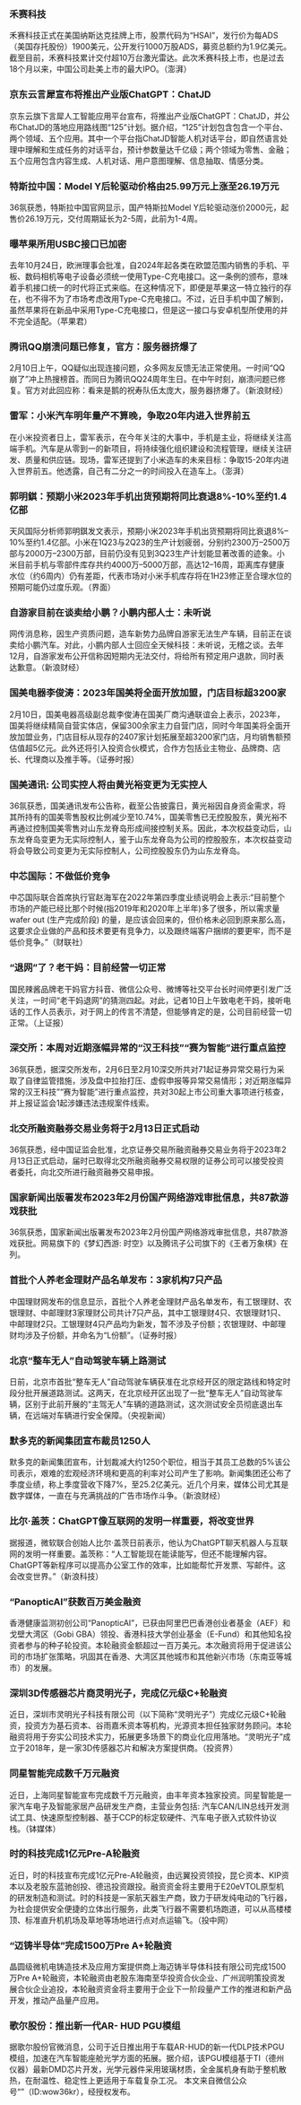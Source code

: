 ### 禾赛科技
禾赛科技正式在美国纳斯达克挂牌上市，股票代码为“HSAI”，发行价为每ADS（美国存托股份）1900美元，公开发行1000万股ADS，募资总额约为1.9亿美元。截至目前，禾赛科技累计交付超10万台激光雷达。此次禾赛科技上市，也是过去18个月以来，中国公司赴美上市的最大IPO。（澎湃）
### 京东云言犀宣布将推出产业版ChatGPT：ChatJD
京东云旗下言犀人工智能应用平台宣布，将推出产业版ChatGPT：ChatJD，并公布ChatJD的落地应用路线图“125”计划。据介绍，“125”计划包含包含一个平台、两个领域、五个应用。其中一个平台指ChatJD智能人机对话平台，即自然语言处理中理解和生成任务的对话平台，预计参数量达千亿级；两个领域为零售、金融；五个应用包含内容生成、人机对话、用户意图理解、信息抽取、情感分类。
### 特斯拉中国：Model Y后轮驱动价格由25.99万元上涨至26.19万元
36氛获悉，特斯拉中国官网显示，国产特斯拉Model Y后轮驱动涨价2000元，起售价26.19万元，交付周期延长为2-5周，此前为1-4周。
### 曝苹果所用USBC接口已加密
去年10月24日，欧洲理事会批准，自2024年起各类在欧盟范围内销售的手机、平板、数码相机等电子设备必须统一使用Type-C充电接口。这一条例的颁布，意味着手机接口统一的时代将正式来临。在这种情况下，即便是苹果这一特立独行的存在，也不得不为了市场考虑改用Type-C充电接口。不过，近日手机中国了解到，虽然苹果将在新品中采用Type-C充电接口，但是这一接口与安卓机型所使用的并不完全适配。（苹果君）
### 腾讯QQ崩溃问题已修复，官方：服务器挤爆了
2月10日上午，QQ疑似出现连接问题，众多网友反馈无法正常使用。一时间“QQ崩了”冲上热搜榜首。而同日为腾讯QQ24周年生日。在中午时刻，崩溃问题已修复。官方对此回应称：看来是鹅的祝寿队伍太庞大，服务器挤爆了。（新浪财经）
### 雷军：小米汽车明年量产不算晚，争取20年内进入世界前五
在小米投资者日上，雷军表示，在今年关注的大事中，手机是主业，将继续关注高端手机。汽车是从零到一的新项目，将持续强化组织建设和流程管理，继续关注研发、质量和供应链。现场，雷军还提到了小米造车的未来目标：争取15-20年内进入世界前五。他透露，自己有二分之一的时间投入在造车上。（澎湃）
### 郭明錤：预期小米2023年手机出货预期将同比衰退8%-10%至约1.4亿部
天风国际分析师郭明錤发文表示，预期小米2023年手机出货预期将同比衰退8%–10%至约1.4亿部。小米在1Q23与2Q23的生产计划疲弱，分别约2300万–2500万部与2000万–2300万部，目前仍没有见到3Q23生产计划能显著改善的迹象。小米目前手机与零部件库存共约4000万–5000万部，高达12–16周，距离库存健康水位（约6周内）仍有差距，代表市场对小米手机库存将在1H23修正至合理水位的预期可能仍过度乐观。（界面）
### 自游家目前在谈卖给小鹏？小鹏内部人士：未听说
网传消息称，因生产资质问题，造车新势力品牌自游家无法生产车辆，目前正在谈卖给小鹏汽车。对此，小鹏内部人士回应全天候科技：未听说，无稽之谈。去年12月，自游家发布公开信称因短期内无法交付，将给所有预定用户退款，同时表达歉意。（新浪财经）
### 国美电器李俊涛：2023年国美将全面开放加盟，门店目标超3200家
2月10日，国美电器高级副总裁李俊涛在国美厂商沟通联谊会上表示，2023年，国美将继续精简自营实体店，保留300余家主力自营门店，同时今年国美将全面开放加盟业务，门店目标从现存的2407家计划拓展至超3200家门店，月均销售额预估值超5亿元。此外还将引入投资合伙模式，合作方包括业主物业、品牌商、店长、代理商以及推手等。（证券时报）
### 国美通讯: 公司实控人将由黄光裕变更为无实控人
36氛获悉，国美通讯发布公告称，截至公告披露日，黄光裕因自身资金需求，将其所持有的国美零售股权比例减少至10.74%，国美零售已无控股股东，黄光裕不再通过控制国美零售对山东龙脊岛形成间接控制关系。因此，本次权益变动后，山东龙脊岛变更为无实际控制人，鉴于山东龙脊岛为公司的控股股东，本次权益变动将会导致公司变更为无实际控制人，公司控股股东仍为山东龙脊岛。
### 中芯国际：不做低价竞争
中芯国际联合首席执行官赵海军在2022年第四季度业绩说明会上表示:“目前整个市场的产能已经比那个时候(指2019年和2020年上半年)多了很多，所以需求量wafer out (生产完成阶段) 的量，是应该会回来的，但价格未必回到原来那么高，这要求企业做的产品和技术要更有竞争力，以及跟终端客户捆绑的要更牢，而不是低价竞争。”（财联社）
### “退网”了？老干妈：目前经营一切正常
国民辣酱品牌老干妈官方抖音、微信公众号、微博等社交平台长时间停更引发广泛关注，一时间“老干妈退网”的猜测四起。对此，记者10日上午致电老干妈，接听电话的工作人员表示，对于网上的传言不清楚，但能够肯定的是，公司目前经营一切正常。（上证报）
### 深交所：本周对近期涨幅异常的“汉王科技”“赛为智能”进行重点监控
36氛获悉，据深交所发布，2月6日至2月10深交所共对71起证券异常交易行为采取了自律监管措施，涉及盘中拉抬打压、虚假申报等异常交易情形；对近期涨幅异常的汉王科技”“赛为智能”进行重点监控，共对30起上市公司重大事项进行核查，并上报证监会1起涉嫌违法违规案件线索。
### 北交所融资融券交易业务将于2月13日正式启动
36氛获悉，经中国证监会批准，北京证券交易所融资融券交易业务将于2023年2月13日正式启动，届时已取得北交所融资融券交易权限的证券公司可以接受投资者委托，向北交所进行融资融券交易申报。
### 国家新闻出版署发布2023年2月份国产网络游戏审批信息，共87款游戏获批
36氛获悉，国家新闻出版署发布2023年2月份国产网络游戏审批信息，共87款游戏获批。网易旗下的《梦幻西游: 时空》以及腾讯子公司旗下的《王者万象棋》在列。
### 首批个人养老金理财产品名单发布：3家机构7只产品
中国理财网发布的信息显示，首批个人养老金理财产品名单发布，有工银理财、农银理财、中邮理财3家理财公司共计7只产品，其中工银理财4只、农银理财1只、中邮理财2只。工银理财4只产品均为新发，暂不涉及子份额；农银理财、中邮理财均涉及子份额，并命名为“L份额”。（证券时报）
### 北京“整车无人”自动驾驶车辆上路测试
日前，北京市首批“整车无人”自动驾驶车辆获准在北京经开区的限定路线和特定时段分批开展道路测试。这两天，在北京经开区出现了一批“整车无人”自动驾驶车辆，区别于此前开展的“主驾无人”车辆的道路测试，这次测试安全员彻底退出车辆，在远端对车辆进行安全保障。（央视新闻）
### 默多克的新闻集团宣布裁员1250人
默多克的新闻集团宣布，计划裁减大约1250个职位，相当于其员工总数的5%该公司表示，艰难的宏观经济环境和更高的利率对公司产生了影响。新闻集团还公布了季度业绩，称上季度营收下降7%，至25.2亿美元。近几个月来，媒体公司尤其是数字媒体，一直在与充满挑战的广告市场作斗争。（新浪财经）
### 比尔·盖茨：ChatGPT像互联网的发明一样重要，将改变世界
据报道，微软联合创始人比尔·盖茨日前表示，他认为ChatGPT聊天机器人与互联网的发明一样重要。盖茨称：“人工智能现在能读能写，但还不能理解内容。ChatGPT等新程序可以提高办公室工作的效率，比如能帮忙开发票、写邮件。这会改变世界。”（新浪科技）
### “PanopticAI”获数百万美金融资
香港健康监测初创公司“PanopticAI”，已获由阿里巴巴香港创业者基金（AEF）和戈壁大湾区（Gobi GBA）领投、香港科技大学创业基金（E-Fund）和其他知名投资者参与的种子轮投资。本轮融资金额超过一百万美元。本次融资将用于促进该公司的市场扩张策略，巩固其在香港、大湾区其他城市和其他新兴市场（东南亚等城市）的发展。
### 深圳3D传感器芯片商灵明光子，完成亿元级C+轮融资
近日，深圳市灵明光子科技有限公司（以下简称“灵明光子”）完成亿元级C+轮融资，投资方为基石资本、谷雨嘉禾资本等机构，光源资本担任独家财务顾问。本轮融资将用于夯实公司技术实力，拓展更多场景下的商业化应用落地。“灵明光子”成立于2018年，是一家3D传感器芯片和解决方案提供商。（投资界）
### 同星智能完成数千万元融资
近日，上海同星智能宣布完成数千万元融资，由丰年资本独家投资。同星智能是一家汽车电子及智能家居产品研发生产商，主营业务包括: 汽车CAN/LIN总线开发测试工具、快速原型控制器、基于CCP的标定软硬件、汽车电子嵌入式软件协议栈。（钵媒体）
### 时的科技完成1亿元Pre-A轮融资
近日，时的科技宣布完成1亿元Pre-A轮融资，由远翼投资领投，昆仑资本、KIP资本以及老股东蓝驰创投、德迅投资跟投。融资资金将主要用于E20eVTOL原型机的研发制造和测试。时的科技是一家航天器生产商，致力于研发纯电动的飞行器，为社会提供安全便捷的立体出行服务，此类飞行器不需要机场跑道，可以从高楼楼顶、标准直升机机场及草地等场地进行点对点运输飞。（投中网）
### “迈铸半导体”完成1500万Pre A+轮融资
晶圆级微机电铸造技术及应用方案提供商上海迈铸半导体科技有限公司完成1500万Pre A+轮融资，本轮融资由老股东海南至华投资合伙企业、广州润明策投资发展合伙企业追投，本轮融资资金将主要用于企业下一阶段量产工作的推进和新产品开发，推动产品量产应用。
### 歌尔股份：推出新一代AR- HUD PGU模组
据歌尔股份官微消息，公司于近日推出用于车载AR-HUD的新一代DLP技术PGU模组，加速在汽车智能座舱光学方面的拓展。据介绍，该PGU模组基于TI（德州仪器）最新DMD芯片开发，光学元器件采用玻璃材质，全金属机身有助于整机散热，在耐温性、稳定性上更适用于车载复杂工况。
本文来自微信公众号“”（ID:wow36kr），经授权发布。
